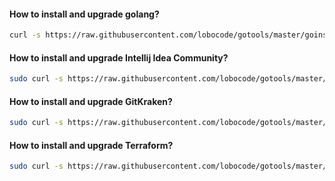 #### How to install and upgrade golang?
```bash
curl -s https://raw.githubusercontent.com/lobocode/gotools/master/goinstall/goinstall.sh | bash
```

#### How to install and upgrade Intellij Idea Community?
```bash
sudo curl -s https://raw.githubusercontent.com/lobocode/gotools/master/idea/intellij-idea-community.sh | bash
```

#### How to install and upgrade GitKraken?
```bash
sudo curl -s https://raw.githubusercontent.com/lobocode/gotools/master/gitkraken/gitkraken-install.sh | bash
```

#### How to install and upgrade Terraform?
```bash
sudo curl -s https://raw.githubusercontent.com/lobocode/gotools/master/terraform/terraform-install.sh | bashh
```
